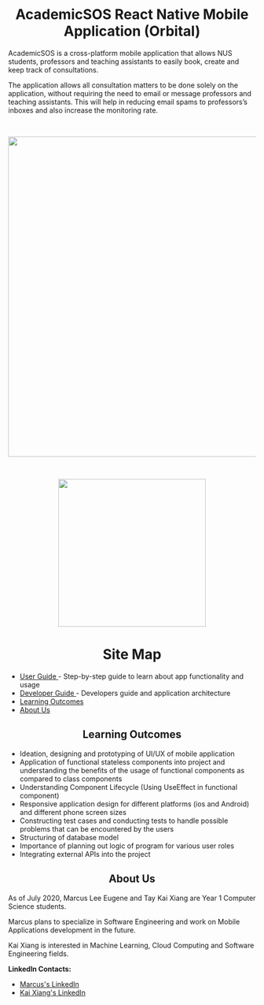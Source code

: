 <h1 align="center"> AcademicSOS React Native Mobile Application (Orbital) </h1>
   <p>
      AcademicSOS is a cross-platform mobile application that allows NUS students, professors and teaching assistants to easily book, create and keep track of consultations.
   </p>
   <p>
      The application allows all consultation matters to be done solely on the application, without requiring the need to email or message professors and teaching assistants. This will help in reducing email spams to professors’s inboxes and also increase the monitoring rate.
   </p>
   <br>
   <p align="center">
      <img src="https://github.com/marcusleeeugene/AcademicSOS-Orbital-Project/blob/master/Poster/AcademicSOS-V2.0.png"  height="650">
   </p>
   <br>
   <p align="center">
     <a href="https://youtu.be/Cylr8NCoRLQ">
       <img src="https://github.com/marcusleeeugene/AcademicSOS-Orbital-Project/blob/master/Docs/DocImages/AcademicSOS_VideoGuide.jpg"  height="300">
     </a>
   </p>

<h1 align="center"> Site Map </h1>
   <ul>
      <li><a href="https://github.com/marcusleeeugene/AcademicSOS-Orbital-Project/blob/master/Docs/USERGUIDE.md"> User Guide </a> - Step-by-step guide to learn about app functionality and usage </li>
      <li><a href="https://github.com/marcusleeeugene/AcademicSOS-Orbital-Project/tree/master/AcademicSOS-RN#developerGuide"> Developer Guide </a> - Developers guide and application architecture </li>
      <li><a href="#learningOutcomes"> Learning Outcomes </a></li>
      <li><a href="#aboutUs"> About Us </a></li>
   </ul>

   <h2 id="learningOutcomes" align="center"> Learning Outcomes </h2>
   <ul>
      <li> Ideation, designing and prototyping of UI/UX of mobile application </li>
      <li> Application of functional stateless components into project and understanding the benefits of the usage of functional components as compared to class components </li>
      <li> Understanding Component Lifecycle (Using UseEffect in functional component) </li>
      <li> Responsive application design for different platforms (ios and Android) and different phone screen sizes </li>
      <li> Constructing test cases and conducting tests to handle possible problems that can be encountered by the users </li>
      <li> Structuring of database model </li>
      <li> Importance of planning out logic of program for various user roles </li>
      <li> Integrating external APIs into the project </li>
   </ul>

   <h2 id="aboutUs" align="center"> About Us </h2>
     <p>
       As of July 2020, Marcus Lee Eugene and Tay Kai Xiang are Year 1 Computer Science students.
     </p>
     <p>
       Marcus plans to specialize in Software Engineering and work on Mobile Applications development in the future.
     </p>
     <p>
       Kai Xiang is interested in Machine Learning, Cloud Computing and Software Engineering fields.
     </p>
     <p><b> LinkedIn Contacts: </b></p>
     <ul>
        <li><a href="https://www.linkedin.com/in/marcus-lee-eugene-7a4006114"> Marcus's LinkedIn </a></li>
        <li><a href="https://www.linkedin.com/in/kai-xiang-tay"> Kai Xiang's LinkedIn </a></li>
     </ul>

